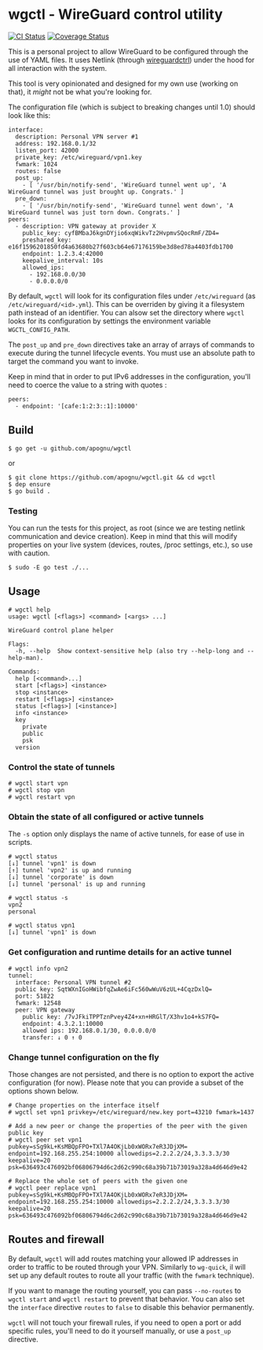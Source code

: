 # wgctl - WireGuard control utility

[![CI Status](https://img.shields.io/travis/apognu/wgctl/master.svg?style=flat-square)](https://travis-ci.org/apognu/wgctl)
[![Coverage Status](https://img.shields.io/coveralls/apognu/wgctl/master.svg?style=flat-square)](https://coveralls.io/github/apognu/wgctl?branch=master)

This is a personal project to allow WireGuard to be configured through the use of YAML files. It uses Netlink (through [wireguardctrl](https://github.com/mdlayher/wireguardctrl)) under the hood for all interaction with the system.

This tool is very opinionated and designed for my own use (working on that), it _might_ not be what you're looking for.

The configuration file (which is subject to breaking changes until 1.0) should look like this:

```
interface:
  description: Personal VPN server #1
  address: 192.168.0.1/32
  listen_port: 42000
  private_key: /etc/wireguard/vpn1.key
  fwmark: 1024
  routes: false
  post_up:
    - [ '/usr/bin/notify-send', 'WireGuard tunnel went up', 'A WireGuard tunnel was just brought up. Congrats.' ]
  pre_down:
    - [ '/usr/bin/notify-send', 'WireGuard tunnel went down', 'A WireGuard tunnel was just torn down. Congrats.' ]
peers:
  - description: VPN gateway at provider X
    public_key: cyfBMbaJ6kgnDYjio6xqWikvTz2HvpmvSQocRmF/ZD4=
    preshared_key: e16f1596201850fd4a63680b27f603cb64e67176159be3d8ed78a4403fdb1700
    endpoint: 1.2.3.4:42000
    keepalive_interval: 10s
    allowed_ips:
      - 192.168.0.0/30
      - 0.0.0.0/0
```

By default, ```wgctl``` will look for its configuration files under ```/etc/wireguard``` (as ```/etc/wireguard/<id>.yml```). This can be overriden by giving it a filesystem path instead of an identifier. You can alsow set the directory where ```wgctl``` looks for its configuration by settings the environment variable ```WGCTL_CONFIG_PATH```.

The ```post_up``` and ```pre_down``` directives take an array of arrays of commands to execute during the tunnel lifecycle events. You must use an absolute path to target the command you want to invoke.

Keep in mind that in order to put IPv6 addresses in the configuration, you'll need to coerce the value to a string with quotes :

```
peers:
  - endpoint: '[cafe:1:2:3::1]:10000'
```

## Build

```
$ go get -u github.com/apognu/wgctl
```

or

```
$ git clone https://github.com/apognu/wgctl.git && cd wgctl
$ dep ensure
$ go build .
```

### Testing

You can run the tests for this project, as root (since we are testing netlink communication and device creation). Keep in mind that this will modify properties on your live system (devices, routes, /proc settings, etc.), so use with caution.

```
$ sudo -E go test ./... 
```

## Usage

```
# wgctl help
usage: wgctl [<flags>] <command> [<args> ...]

WireGuard control plane helper

Flags:
  -h, --help  Show context-sensitive help (also try --help-long and --help-man).

Commands:
  help [<command>...]
  start [<flags>] <instance>
  stop <instance>
  restart [<flags>] <instance>
  status [<flags>] [<instance>]
  info <instance>
  key
    private
    public
    psk
  version
```

### Control the state of tunnels

```
# wgctl start vpn
# wgctl stop vpn
# wgctl restart vpn
```

### Obtain the state of all configured or active tunnels

The ```-s``` option only displays the name of active tunnels, for ease of use in scripts.

```
# wgctl status
[↓] tunnel 'vpn1' is down
[↑] tunnel 'vpn2' is up and running
[↓] tunnel 'corporate' is down
[↓] tunnel 'personal' is up and running

# wgctl status -s
vpn2
personal

# wgctl status vpn1
[↓] tunnel 'vpn1' is down
```

### Get configuration and runtime details for an active tunnel

```
# wgctl info vpn2
tunnel: 
  interface: Personal VPN tunnel #2
  public key: SqtWXnIGoHWibfqZwAe6iFc560wWuV6zUL+4CqzDxlQ=
  port: 51822
  fwmark: 12548
  peer: VPN gateway
    public key: /7vJFkiTPPTznPvey4Z4+xn+HRGlT/X3hv1o4+kS7FQ=
    endpoint: 4.3.2.1:10000
    allowed ips: 192.168.0.1/30, 0.0.0.0/0
    transfer: ↓ 0 ↑ 0
```

### Change tunnel configuration on the fly

Those changes are not persisted, and there is no option to export the active configuration (for now). Please note that you can provide a subset of the options shown below.

```
# Change properties on the interface itself
# wgctl set vpn1 privkey=/etc/wireguard/new.key port=43210 fwmark=1437

# Add a new peer or change the properties of the peer with the given public key
# wgctl peer set vpn1 pubkey=sSg9kL+KsMBQpFPO+TXl7A4OKjLb0xWORx7eR3JDjXM= endpoint=192.168.255.254:10000 allowedips=2.2.2.2/24,3.3.3.3/30 keepalive=20 psk=636493c476092bf06806794d6c2d62c990c68a39b71b73019a328a4d646d9e42

# Replace the whole set of peers with the given one
# wgctl peer replace vpn1 pubkey=sSg9kL+KsMBQpFPO+TXl7A4OKjLb0xWORx7eR3JDjXM= endpoint=192.168.255.254:10000 allowedips=2.2.2.2/24,3.3.3.3/30 keepalive=20 psk=636493c476092bf06806794d6c2d62c990c68a39b71b73019a328a4d646d9e42
```

## Routes and firewall

By default, ```wgctl``` will add routes matching your allowed IP addresses in order to traffic to be routed through your VPN. Similarly to ```wg-quick```, il will set up any default routes to route all your traffic (with the ```fwmark``` technique).

If you want to manage the routing yourself, you can pass ```--no-routes``` to ```wgctl start``` and ```wgctl restart``` to prevent that behavior. You can also set the ```interface``` directive ```routes``` to ```false``` to disable this behavior permanently.

```wgctl``` will not touch your firewall rules, if you need to open a port or add specific rules, you'll need to do it yourself manually, or use a ```post_up``` directive.
